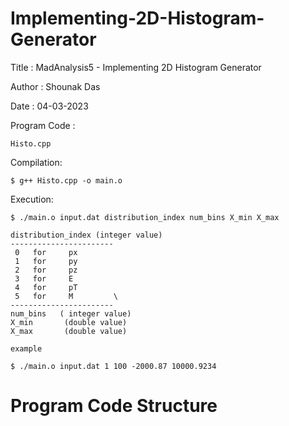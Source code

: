 # Implementing-2D-Histogram-Generator
Title	:	 MadAnalysis5 - Implementing 2D Histogram Generator

Author	: 	Shounak Das

Date	:	04-03-2023

Program Code :

    Histo.cpp

Compilation:

	$ g++ Histo.cpp -o main.o

Execution:

	$ ./main.o input.dat distribution_index num_bins X_min X_max
  
	distribution_index (integer value)
	-----------------------
	 0   for     px
	 1   for     py
	 2   for     pz
	 3   for     E
	 4   for     pT
	 5   for     M         \
	-----------------------
	num_bins   ( integer value)
	X_min       (double value)
	X_max       (double value)
	
	example 
  
  	$ ./main.o input.dat 1 100 -2000.87 10000.9234

# Program Code Structure

